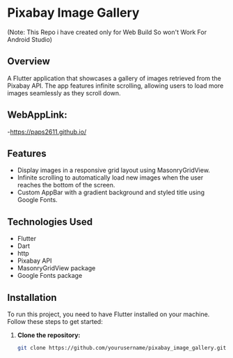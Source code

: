 # Pixabay Image Gallery
(Note: This Repo i have created only for Web Build So won't Work For Android Studio)

## Overview
A Flutter application that showcases a gallery of images retrieved from the Pixabay API. The app features infinite scrolling, allowing users to load more images seamlessly as they scroll down.

## WebAppLink:
-https://paps2611.github.io/

## Features
- Display images in a responsive grid layout using MasonryGridView.
- Infinite scrolling to automatically load new images when the user reaches the bottom of the screen.
- Custom AppBar with a gradient background and styled title using Google Fonts.

## Technologies Used
- Flutter
- Dart
- http
- Pixabay API
- MasonryGridView package
- Google Fonts package

## Installation
To run this project, you need to have Flutter installed on your machine. Follow these steps to get started:

1. **Clone the repository:**
   ```bash
   git clone https://github.com/yourusername/pixabay_image_gallery.git
